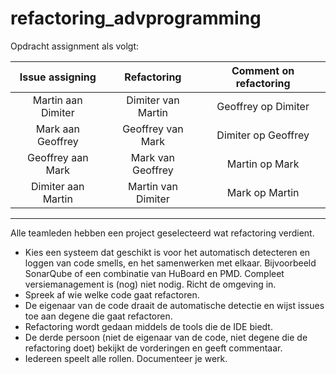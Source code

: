 # refactoring_advprogramming

Opdracht assignment als volgt:

| Issue assigning       | Refactoring           | Comment on refactoring  |
|:---------------------:|:---------------------:|:-----------------------:|
| Martin aan Dimiter    | Dimiter van Martin    | Geoffrey op Dimiter     |
| Mark aan Geoffrey     | Geoffrey van Mark     | Dimiter op Geoffrey     |
| Geoffrey aan Mark     | Mark van Geoffrey     | Martin op Mark          |
| Dimiter aan Martin    | Martin van Dimiter    | Mark op Martin          |

<hr>

Alle teamleden hebben een project geselecteerd wat refactoring verdient.
- Kies een systeem dat geschikt is voor het automatisch detecteren en loggen van code smells,
en het samenwerken met elkaar. Bijvoorbeeld SonarQube of een combinatie van HuBoard
en PMD. Compleet versiemanagement is (nog) niet nodig. Richt de omgeving in.
- Spreek af wie welke code gaat refactoren.
- De eigenaar van de code draait de automatische detectie en wijst issues toe aan degene die
gaat refactoren.
- Refactoring wordt gedaan middels de tools die de IDE biedt.
- De derde persoon (niet de eigenaar van de code, niet degene die de refactoring doet) bekijkt
de vorderingen en geeft commentaar.
- Iedereen speelt alle rollen. Documenteer je werk.
